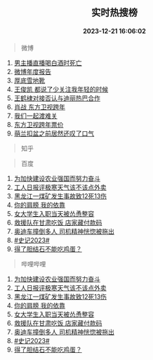 <div align="center"><h2>实时热搜榜</h2><h4>2023-12-21 16:06:02</h4></div>

> 微博  

1. [男主播直播喝白酒时死亡](https://s.weibo.com/weibo?q=%23%E7%94%B7%E4%B8%BB%E6%92%AD%E7%9B%B4%E6%92%AD%E5%96%9D%E7%99%BD%E9%85%92%E6%97%B6%E6%AD%BB%E4%BA%A1%23&t=31&band_rank=1&Refer=top)<br />
2. [微博年度报告](https://s.weibo.com/weibo?q=%E5%BE%AE%E5%8D%9A%E5%B9%B4%E5%BA%A6%E6%8A%A5%E5%91%8A&t=31&band_rank=2&Refer=top)<br />
3. [厚底雪地靴](https://s.weibo.com/weibo?q=%E5%8E%9A%E5%BA%95%E9%9B%AA%E5%9C%B0%E9%9D%B4&t=31&band_rank=3&Refer=top)<br />
4. [王俊凯 都说了少关注我年轻的时候](https://s.weibo.com/weibo?q=%E7%8E%8B%E4%BF%8A%E5%87%AF%20%E9%83%BD%E8%AF%B4%E4%BA%86%E5%B0%91%E5%85%B3%E6%B3%A8%E6%88%91%E5%B9%B4%E8%BD%BB%E7%9A%84%E6%97%B6%E5%80%99&t=31&band_rank=4&Refer=top)<br />
5. [王鹤棣对接否认与迪丽热巴合作](https://s.weibo.com/weibo?q=%23%E7%8E%8B%E9%B9%A4%E6%A3%A3%E5%AF%B9%E6%8E%A5%E5%90%A6%E8%AE%A4%E4%B8%8E%E8%BF%AA%E4%B8%BD%E7%83%AD%E5%B7%B4%E5%90%88%E4%BD%9C%23&t=31&band_rank=5&Refer=top)<br />
6. [肖战 东方卫视跨年](https://s.weibo.com/weibo?q=%E8%82%96%E6%88%98%20%E4%B8%9C%E6%96%B9%E5%8D%AB%E8%A7%86%E8%B7%A8%E5%B9%B4&t=31&band_rank=6&Refer=top)<br />
7. [我们一起渡难关](https://s.weibo.com/weibo?q=%23%E6%88%91%E4%BB%AC%E4%B8%80%E8%B5%B7%E6%B8%A1%E9%9A%BE%E5%85%B3%23&t=31&band_rank=7&Refer=top)<br />
8. [东方卫视跨年票价](https://s.weibo.com/weibo?q=%E4%B8%9C%E6%96%B9%E5%8D%AB%E8%A7%86%E8%B7%A8%E5%B9%B4%E7%A5%A8%E4%BB%B7&t=31&band_rank=8&Refer=top)<br />
9. [萌兰扣盆之前居然还叹了口气](https://s.weibo.com/weibo?q=%23%E8%90%8C%E5%85%B0%E6%89%A3%E7%9B%86%E4%B9%8B%E5%89%8D%E5%B1%85%E7%84%B6%E8%BF%98%E5%8F%B9%E4%BA%86%E5%8F%A3%E6%B0%94%23&t=31&band_rank=9&Refer=top)<br />

> 知乎  


> 百度  

1. [为加快建设农业强国而努力奋斗](https://www.baidu.com/s?wd=%E4%B8%BA%E5%8A%A0%E5%BF%AB%E5%BB%BA%E8%AE%BE%E5%86%9C%E4%B8%9A%E5%BC%BA%E5%9B%BD%E8%80%8C%E5%8A%AA%E5%8A%9B%E5%A5%8B%E6%96%97&sa=fyb_news&rsv_dl=fyb_news)<br />
2. [工人日报评极寒天气该不该点外卖](https://www.baidu.com/s?wd=%E5%B7%A5%E4%BA%BA%E6%97%A5%E6%8A%A5%E8%AF%84%E6%9E%81%E5%AF%92%E5%A4%A9%E6%B0%94%E8%AF%A5%E4%B8%8D%E8%AF%A5%E7%82%B9%E5%A4%96%E5%8D%96&sa=fyb_news&rsv_dl=fyb_news)<br />
3. [黑龙江一煤矿发生事故致12死13伤](https://www.baidu.com/s?wd=%E9%BB%91%E9%BE%99%E6%B1%9F%E4%B8%80%E7%85%A4%E7%9F%BF%E5%8F%91%E7%94%9F%E4%BA%8B%E6%95%85%E8%87%B412%E6%AD%BB13%E4%BC%A4&sa=fyb_news&rsv_dl=fyb_news)<br />
4. [你的肩膀 我的依靠](https://www.baidu.com/s?wd=%E4%BD%A0%E7%9A%84%E8%82%A9%E8%86%80+%E6%88%91%E7%9A%84%E4%BE%9D%E9%9D%A0&sa=fyb_news&rsv_dl=fyb_news)<br />
5. [女大学生入职当天被怂恿整容](https://www.baidu.com/s?wd=%E5%A5%B3%E5%A4%A7%E5%AD%A6%E7%94%9F%E5%85%A5%E8%81%8C%E5%BD%93%E5%A4%A9%E8%A2%AB%E6%80%82%E6%81%BF%E6%95%B4%E5%AE%B9&sa=fyb_news&rsv_dl=fyb_news)<br />
6. [救援队在甘肃吃饭 店家藏付款码](https://www.baidu.com/s?wd=%E6%95%91%E6%8F%B4%E9%98%9F%E5%9C%A8%E7%94%98%E8%82%83%E5%90%83%E9%A5%AD+%E5%BA%97%E5%AE%B6%E8%97%8F%E4%BB%98%E6%AC%BE%E7%A0%81&sa=fyb_news&rsv_dl=fyb_news)<br />
7. [奥迪车撞倒多人 司机精神恍惚被拖出](https://www.baidu.com/s?wd=%E5%A5%A5%E8%BF%AA%E8%BD%A6%E6%92%9E%E5%80%92%E5%A4%9A%E4%BA%BA+%E5%8F%B8%E6%9C%BA%E7%B2%BE%E7%A5%9E%E6%81%8D%E6%83%9A%E8%A2%AB%E6%8B%96%E5%87%BA&sa=fyb_news&rsv_dl=fyb_news)<br />
8. [#史记2023#](https://www.baidu.com/s?wd=%23%E5%8F%B2%E8%AE%B02023%23&sa=fyb_news&rsv_dl=fyb_news)<br />
9. [得了胆结石不能吃鸡蛋？](https://www.baidu.com/s?wd=%E5%BE%97%E4%BA%86%E8%83%86%E7%BB%93%E7%9F%B3%E4%B8%8D%E8%83%BD%E5%90%83%E9%B8%A1%E8%9B%8B%EF%BC%9F&sa=fyb_news&rsv_dl=fyb_news)<br />

> 哔哩哔哩  

1. [为加快建设农业强国而努力奋斗](https://www.baidu.com/s?wd=%E4%B8%BA%E5%8A%A0%E5%BF%AB%E5%BB%BA%E8%AE%BE%E5%86%9C%E4%B8%9A%E5%BC%BA%E5%9B%BD%E8%80%8C%E5%8A%AA%E5%8A%9B%E5%A5%8B%E6%96%97&sa=fyb_news&rsv_dl=fyb_news)<br />
2. [工人日报评极寒天气该不该点外卖](https://www.baidu.com/s?wd=%E5%B7%A5%E4%BA%BA%E6%97%A5%E6%8A%A5%E8%AF%84%E6%9E%81%E5%AF%92%E5%A4%A9%E6%B0%94%E8%AF%A5%E4%B8%8D%E8%AF%A5%E7%82%B9%E5%A4%96%E5%8D%96&sa=fyb_news&rsv_dl=fyb_news)<br />
3. [黑龙江一煤矿发生事故致12死13伤](https://www.baidu.com/s?wd=%E9%BB%91%E9%BE%99%E6%B1%9F%E4%B8%80%E7%85%A4%E7%9F%BF%E5%8F%91%E7%94%9F%E4%BA%8B%E6%95%85%E8%87%B412%E6%AD%BB13%E4%BC%A4&sa=fyb_news&rsv_dl=fyb_news)<br />
4. [你的肩膀 我的依靠](https://www.baidu.com/s?wd=%E4%BD%A0%E7%9A%84%E8%82%A9%E8%86%80+%E6%88%91%E7%9A%84%E4%BE%9D%E9%9D%A0&sa=fyb_news&rsv_dl=fyb_news)<br />
5. [女大学生入职当天被怂恿整容](https://www.baidu.com/s?wd=%E5%A5%B3%E5%A4%A7%E5%AD%A6%E7%94%9F%E5%85%A5%E8%81%8C%E5%BD%93%E5%A4%A9%E8%A2%AB%E6%80%82%E6%81%BF%E6%95%B4%E5%AE%B9&sa=fyb_news&rsv_dl=fyb_news)<br />
6. [救援队在甘肃吃饭 店家藏付款码](https://www.baidu.com/s?wd=%E6%95%91%E6%8F%B4%E9%98%9F%E5%9C%A8%E7%94%98%E8%82%83%E5%90%83%E9%A5%AD+%E5%BA%97%E5%AE%B6%E8%97%8F%E4%BB%98%E6%AC%BE%E7%A0%81&sa=fyb_news&rsv_dl=fyb_news)<br />
7. [奥迪车撞倒多人 司机精神恍惚被拖出](https://www.baidu.com/s?wd=%E5%A5%A5%E8%BF%AA%E8%BD%A6%E6%92%9E%E5%80%92%E5%A4%9A%E4%BA%BA+%E5%8F%B8%E6%9C%BA%E7%B2%BE%E7%A5%9E%E6%81%8D%E6%83%9A%E8%A2%AB%E6%8B%96%E5%87%BA&sa=fyb_news&rsv_dl=fyb_news)<br />
8. [#史记2023#](https://www.baidu.com/s?wd=%23%E5%8F%B2%E8%AE%B02023%23&sa=fyb_news&rsv_dl=fyb_news)<br />
9. [得了胆结石不能吃鸡蛋？](https://www.baidu.com/s?wd=%E5%BE%97%E4%BA%86%E8%83%86%E7%BB%93%E7%9F%B3%E4%B8%8D%E8%83%BD%E5%90%83%E9%B8%A1%E8%9B%8B%EF%BC%9F&sa=fyb_news&rsv_dl=fyb_news)<br />
